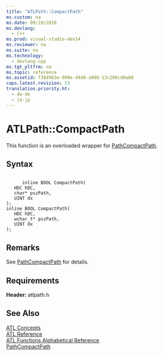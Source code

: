 ```yaml
---
title: "ATLPath::CompactPath"
ms.custom: na
ms.date: 09/19/2016
ms.devlang: 
  - C++
ms.prod: visual-studio-dev14
ms.reviewer: na
ms.suite: na
ms.technology: 
  - devlang-cpp
ms.tgt_pltfrm: na
ms.topic: reference
ms.assetid: f384983e-900e-49d8-a908-13c208cd0a68
caps.latest.revision: 13
translation.priority.ht: 
  - de-de
  - ja-jp
---
```

# ATLPath::CompactPath
This function is an overloaded wrapper for [PathCompactPath](http://msdn.microsoft.com/library/windows/desktop/bb773575).  
  
## Syntax  
  
```  
  
      inline BOOL CompactPath(  
   HDC hDC,  
   char* pszPath,  
   UINT dx   
);  
inline BOOL CompactPath(  
   HDC hDC,  
   wchar_t* pszPath,  
   UINT dx   
);  
```  
  
## Remarks  
 See [PathCompactPath](http://msdn.microsoft.com/library/windows/desktop/bb773575) for details.  
  
## Requirements  
 **Header:** atlpath.h  
  
## See Also  
 [ATL Concepts](../vs140/Active-Template-Library--ATL--Concepts.md)   
 [ATL Reference](../vs140/ATL-COM-Desktop-Components.md)   
 [ATL Functions Alphabetical Reference](../vs140/ATL-Functions-Alphabetical-Reference.md)   
 [PathCompactPath](http://msdn.microsoft.com/library/windows/desktop/bb773575)